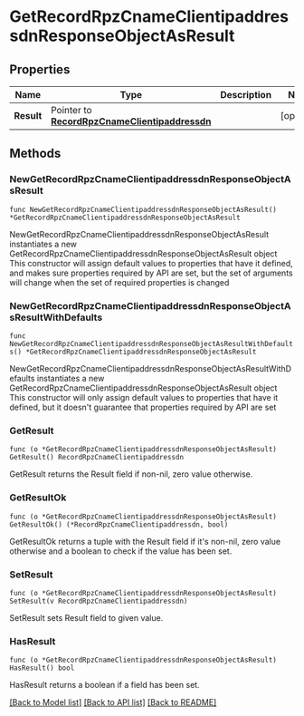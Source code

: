 # GetRecordRpzCnameClientipaddressdnResponseObjectAsResult

## Properties

Name | Type | Description | Notes
------------ | ------------- | ------------- | -------------
**Result** | Pointer to [**RecordRpzCnameClientipaddressdn**](RecordRpzCnameClientipaddressdn.md) |  | [optional] 

## Methods

### NewGetRecordRpzCnameClientipaddressdnResponseObjectAsResult

`func NewGetRecordRpzCnameClientipaddressdnResponseObjectAsResult() *GetRecordRpzCnameClientipaddressdnResponseObjectAsResult`

NewGetRecordRpzCnameClientipaddressdnResponseObjectAsResult instantiates a new GetRecordRpzCnameClientipaddressdnResponseObjectAsResult object
This constructor will assign default values to properties that have it defined,
and makes sure properties required by API are set, but the set of arguments
will change when the set of required properties is changed

### NewGetRecordRpzCnameClientipaddressdnResponseObjectAsResultWithDefaults

`func NewGetRecordRpzCnameClientipaddressdnResponseObjectAsResultWithDefaults() *GetRecordRpzCnameClientipaddressdnResponseObjectAsResult`

NewGetRecordRpzCnameClientipaddressdnResponseObjectAsResultWithDefaults instantiates a new GetRecordRpzCnameClientipaddressdnResponseObjectAsResult object
This constructor will only assign default values to properties that have it defined,
but it doesn't guarantee that properties required by API are set

### GetResult

`func (o *GetRecordRpzCnameClientipaddressdnResponseObjectAsResult) GetResult() RecordRpzCnameClientipaddressdn`

GetResult returns the Result field if non-nil, zero value otherwise.

### GetResultOk

`func (o *GetRecordRpzCnameClientipaddressdnResponseObjectAsResult) GetResultOk() (*RecordRpzCnameClientipaddressdn, bool)`

GetResultOk returns a tuple with the Result field if it's non-nil, zero value otherwise
and a boolean to check if the value has been set.

### SetResult

`func (o *GetRecordRpzCnameClientipaddressdnResponseObjectAsResult) SetResult(v RecordRpzCnameClientipaddressdn)`

SetResult sets Result field to given value.

### HasResult

`func (o *GetRecordRpzCnameClientipaddressdnResponseObjectAsResult) HasResult() bool`

HasResult returns a boolean if a field has been set.


[[Back to Model list]](../README.md#documentation-for-models) [[Back to API list]](../README.md#documentation-for-api-endpoints) [[Back to README]](../README.md)


